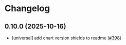 # Changelog

## 0.10.0 (2025-10-16)

* [universal] add chart version shields to readme ([#398](https://github.com/CloudPirates-io/helm-charts/pull/398))
